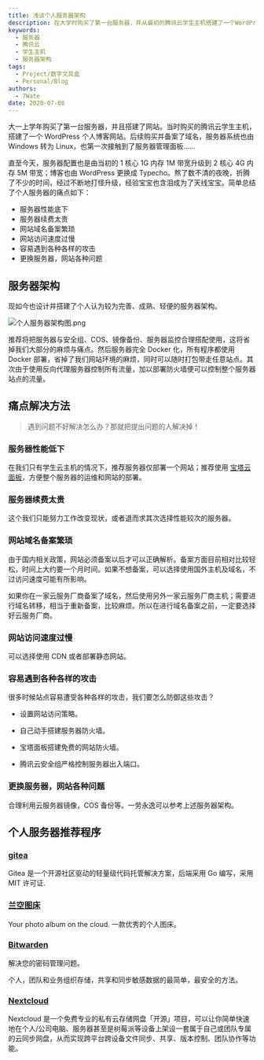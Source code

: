 ```yaml
---
title: 浅谈个人服务器架构
description: 在大学时购买了第一台服务器，并从最初的腾讯云学生主机搭建了一个WordPress博客网站开始，到后来升级服务器配置、更换域名和博客系统，以及解决了多个服务器运维和性能方面的问题。
keywords:
  - 服务器
  - 腾讯云
  - 学生主机
  - 服务器架构
tags:
  - Project/数字文具盒
  - Personal/Blog
authors:
  - 7Wate
date: 2020-07-08
---
```


大一上学年购买了第一台服务器，并且搭建了网站。当时购买的腾讯云学生主机，搭建了一个 WordPress 个人博客网站。后续购买并备案了域名，服务器系统也由 Windows 转为 Linux，也第一次接触到了服务器管理面板……

直至今天，服务器配置也是由当初的 1 核心 1G 内存 1M 带宽升级到 2 核心 4G 内存 5M 带宽；博客也由 WordPress 更换成 Typecho。熬了数不清的夜晚，折腾了不少的时间，经过不断地打怪升级，经验宝宝也含泪成为了天线宝宝。简单总结了个人服务器的痛点如下：

- 服务器性能底下
- 服务器续费太贵
- 网站域名备案繁琐
- 网站访问速度过慢
- 容易遇到各种各样的攻击
- 更换服务器，网站各种问题

## 服务器架构

现如今也设计并搭建了个人认为较为完善、成熟、轻便的服务器架构。

![个人服务器架构图.png](https://static.7wate.com/img/2020/07/08/98b3ea92d832f.png)

推荐将把服务器与安全组、COS、镜像备份、服务器监控合理搭配使用，这将省掉我们大部分的麻烦与痛点。然后服务器完全 Docker 化，所有程序都使用 Docker 部署，省掉了我们网站环境的麻烦，同时可以随时打包带走任意站点。其次由于使用反向代理服务器控制所有流量，加以部署防火墙便可以控制整个服务器站点的流量。

## 痛点解决方法

> 遇到问题不好解决怎么办？那就把提出问题的人解决掉！

### 服务器性能低下

在我们只有学生云主机的情况下，推荐服务器仅部署一个网站；推荐使用 [宝塔云面板](https://www.bt.cn/)，方便整个服务器的运维和网站的部署。

### 服务器续费太贵

这个我们只能努力工作改变现状，或者退而求其次选择性能较次的服务器。

### 网站域名备案繁琐

由于国内相关政策，网站必须备案以后才可以正确解析。备案方面目前相对比较轻松，时间上大约要一个月时间。如果不想备案，可以选择使用国外主机及域名，不过访问速度可能有所影响。

如果你在一家云服务厂商备案了域名，然后使用另外一家云服务厂商主机；需要进行域名转移，相当于重新备案，比较麻烦。所以在进行域名备案之前，一定要选择好云服务厂商。

### 网站访问速度过慢

可以选择使用 CDN 或者部署静态网站。

### 容易遇到各种各样的攻击

很多时候站点容易遭受各种各样的攻击，我们要怎么防御这些攻击？

- 设置网站访问策略。

- 自己动手搭建服务器防火墙。
- 宝塔面板搭建免费的网站防火墙。
- 腾讯云安全组严格控制服务器出入端口。

### 更换服务器，网站各种问题

合理利用云服务器镜像，COS 备份等。一劳永逸可以参考上述服务器架构。

## 个人服务器推荐程序

### [gitea](https://gitea.io/zh-cn/)

Gitea 是一个开源社区驱动的轻量级代码托管解决方案，后端采用 Go 编写，采用 MIT 许可证.

### [兰空图床](https://www.lsky.pro/)

 Your photo album on the cloud. 一款优秀的个人图床。

### [Bitwarden](https://bitwarden.com/)

解决您的密码管理问题。

个人，团队和业务组织存储，共享和同步敏感数据的最简单，最安全的方法。

### [Nextcloud](https://nextcloud.com/)

Nextcloud 是一个免费专业的私有云存储网盘「开源」项目，可以让你简单快速地在个人/公司电脑、服务器甚至是树莓派等设备上架设一套属于自己或团队专属的云同步网盘，从而实现跨平台跨设备文件同步、共享、版本控制、团队协作等功能。
